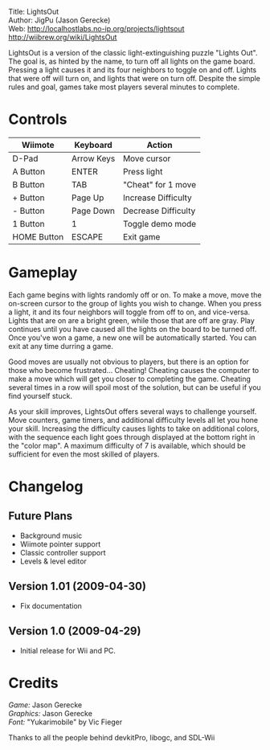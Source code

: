 Title:   LightsOut  
Author:  JigPu (Jason Gerecke)  
Web:     http://localhostlabs.no-ip.org/projects/lightsout  
         http://wiibrew.org/wiki/LightsOut


LightsOut is a version of the classic light-extinguishing puzzle "Lights Out". The goal is, as hinted by the name, to turn off all lights on the game board. Pressing a light causes it and its four neighbors to toggle on and off. Lights that were off will turn on, and lights that were on turn off. Despite the simple rules and goal, games take most players several minutes to complete.


Controls
=============
|   Wiimote   |  Keyboard  |       Action        |
|-------------|------------|---------------------|
| D-Pad       | Arrow Keys | Move cursor         |
| A Button    | ENTER      | Press light         |
| B Button    | TAB        | "Cheat" for 1 move  |
| + Button    | Page Up    | Increase Difficulty |
| - Button    | Page Down  | Decrease Difficulty |
| 1 Button    | 1          | Toggle demo mode    |
| HOME Button | ESCAPE     | Exit game           |


Gameplay
=============
Each game begins with lights randomly off or on. To make a move, move the on-screen cursor to the group of lights you wish to change. When you press a light, it and its four neighbors will toggle from off to on, and vice-versa. Lights that are on are a bright green, while those that are off are gray. Play continues until you have caused all the lights on the board to be turned off. Once you've won a game, a new one will be automatically started. You can exit at any time durring a game.

Good moves are usually not obvious to players, but there is an option for those who become frustrated... Cheating! Cheating causes the computer to make a move which will get you closer to completing the game. Cheating several times in a row will spoil most of the solution, but can be useful if you find yourself stuck.

As your skill improves, LightsOut offers several ways to challenge yourself. Move counters, game timers, and additional difficulty levels all let you hone your skill. Increasing the difficulty causes lights to take on additional colors, with the sequence each light goes through displayed at the bottom right in the "color map". A maximum difficulty of 7 is available, which should be sufficient for even the most skilled of players.


Changelog
==============
## Future Plans
* Background music
* Wiimote pointer support
* Classic controller support
* Levels & level editor

## Version 1.01 (2009-04-30)
* Fix documentation

## Version 1.0 (2009-04-29)
* Initial release for Wii and PC.


Credits
============
*Game:* Jason Gerecke  
*Graphics:* Jason Gerecke  
*Font:* "Yukarimobile" by Vic Fieger

Thanks to all the people behind devkitPro, libogc, and SDL-Wii

